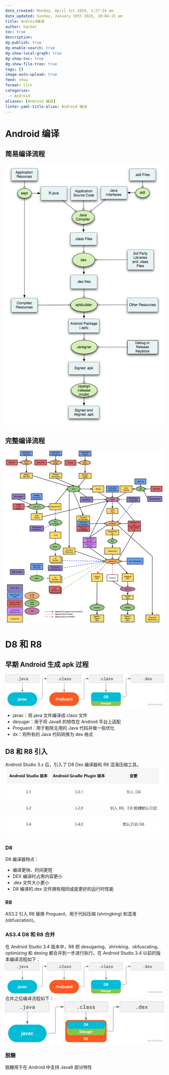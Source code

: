 ```yaml
---
date_created: Monday, April 1st 2024, 1:27:34 am
date_updated: Sunday, January 19th 2025, 10:04:15 am
title: Android编译
author: hacket
toc: true
description: 
dg-publish: true
dg-enable-search: true
dg-show-local-graph: true
dg-show-toc: true
dg-show-file-tree: true
tags: []
image-auto-upload: true
feed: show
format: list
categories:
  - Android
aliases: [Android 编译]
linter-yaml-title-alias: Android 编译
---
```


# Android 编译

## 简易编译流程

![](https://raw.githubusercontent.com/hacket/ObsidianOSS/master/obsidian/202501062300696.png)

## 完整编译流程

![](https://raw.githubusercontent.com/hacket/ObsidianOSS/master/obsidian/202501062300701.png)

# D8 和 R8

## 早期 Android 生成 apk 过程

![](https://raw.githubusercontent.com/hacket/ObsidianOSS/master/obsidian/202501062300702.webp)

- javac：将.java 文件编译成.class 文件
- desugar：用于将 Java8 的特性在 Android 平台上适配
- Proguard：用于剔除无用的 Java 代码并做一些优化
- dx：将所有的 Java 代码转换为 dex 格式

## D8 和 R8 引入

Android Studio 3.x 后，引入了 D8 Dex 编译器和 R8 混淆压缩工具。<br />![image.png](https://raw.githubusercontent.com/hacket/ObsidianOSS/master/obsidian/202501062300703.png)

### D8

D8 编译器特点：

- 编译更快、时间更短
- DEX 编译时占用内容更小
- .dex 文件大小更小
- D8 编译的.dex 文件拥有相同或是更好的运行时性能

### R8

AS3.2 引入 R8 替换 Proguard，用于代码压缩 (shringking) 和混淆 (obfuscation)。

### AS3.4 D8 和 R8 合并

在 Android Studio 3.4 版本中，R8 把 desugaring、shrinking、obfuscating、optimizing 和 dexing 都合并到一步进行执行。在 Android Studio 3.4 以前的版本编译流程如下：<br />![](https://raw.githubusercontent.com/hacket/ObsidianOSS/master/obsidian/202501062300704.webp)<br />合并之后编译流程如下：<br />![](https://raw.githubusercontent.com/hacket/ObsidianOSS/master/obsidian/202501062300705.webp)

### 脱糖

脱糖用于在 Android 中支持 Java8 部分特性
